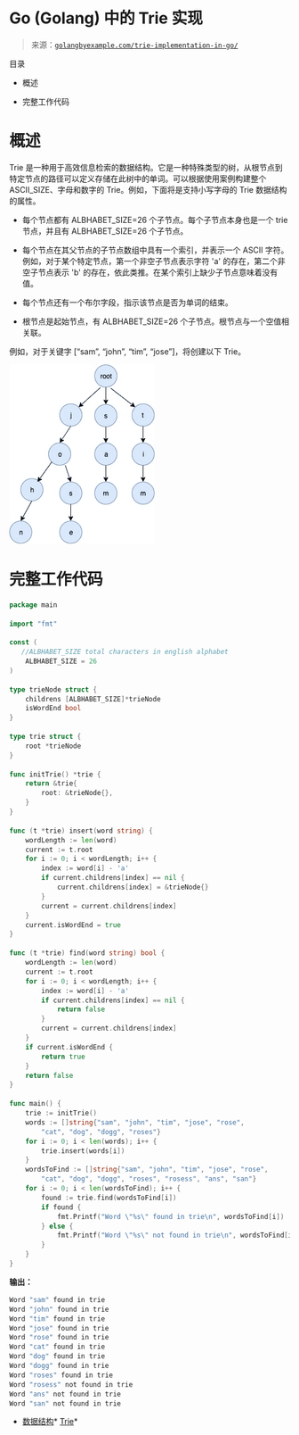 <!--yml

类别：未分类

日期：2024-10-13 06:06:33

-->

# Go (Golang) 中的 Trie 实现

> 来源：[`golangbyexample.com/trie-implementation-in-go/`](https://golangbyexample.com/trie-implementation-in-go/)

目录

+   概述

+   完整工作代码

# **概述**

Trie 是一种用于高效信息检索的数据结构。它是一种特殊类型的树，从根节点到特定节点的路径可以定义存储在此树中的单词。可以根据使用案例构建整个 ASCII_SIZE、字母和数字的 Trie。例如，下面将是支持小写字母的 Trie 数据结构的属性。

+   每个节点都有 ALBHABET_SIZE=26 个子节点。每个子节点本身也是一个 trie 节点，并且有 ALBHABET_SIZE=26 个子节点。

+   每个节点在其父节点的子节点数组中具有一个索引，并表示一个 ASCII 字符。例如，对于某个特定节点，第一个非空子节点表示字符 'a' 的存在，第二个非空子节点表示 'b' 的存在，依此类推。在某个索引上缺少子节点意味着没有值。

+   每个节点还有一个布尔字段，指示该节点是否为单词的结束。

+   根节点是起始节点，有 ALBHABET_SIZE=26 个子节点。根节点与一个空值相关联。

例如，对于关键字 [“sam”, “john”, “tim”, “jose”]，将创建以下 Trie。

![](img/996d2fee7196f4b285d70dbdba9bc4d6.png)

# **完整工作代码**

```go
package main

import "fmt"

const (
   //ALBHABET_SIZE total characters in english alphabet
    ALBHABET_SIZE = 26
)

type trieNode struct {
    childrens [ALBHABET_SIZE]*trieNode
    isWordEnd bool
}

type trie struct {
    root *trieNode
}

func initTrie() *trie {
    return &trie{
        root: &trieNode{},
    }
}

func (t *trie) insert(word string) {
    wordLength := len(word)
    current := t.root
    for i := 0; i < wordLength; i++ {
        index := word[i] - 'a'
        if current.childrens[index] == nil {
            current.childrens[index] = &trieNode{}
        }
        current = current.childrens[index]
    }
    current.isWordEnd = true
}

func (t *trie) find(word string) bool {
    wordLength := len(word)
    current := t.root
    for i := 0; i < wordLength; i++ {
        index := word[i] - 'a'
        if current.childrens[index] == nil {
            return false
        }
        current = current.childrens[index]
    }
    if current.isWordEnd {
        return true
    }
    return false
}

func main() {
    trie := initTrie()
    words := []string{"sam", "john", "tim", "jose", "rose",
        "cat", "dog", "dogg", "roses"}
    for i := 0; i < len(words); i++ {
        trie.insert(words[i])
    }
    wordsToFind := []string{"sam", "john", "tim", "jose", "rose",
        "cat", "dog", "dogg", "roses", "rosess", "ans", "san"}
    for i := 0; i < len(wordsToFind); i++ {
        found := trie.find(wordsToFind[i])
        if found {
            fmt.Printf("Word \"%s\" found in trie\n", wordsToFind[i])
        } else {
            fmt.Printf("Word \"%s\" not found in trie\n", wordsToFind[i])
        }
    }
}
```

**输出：**

```go
Word "sam" found in trie
Word "john" found in trie
Word "tim" found in trie
Word "jose" found in trie
Word "rose" found in trie
Word "cat" found in trie
Word "dog" found in trie
Word "dogg" found in trie
Word "roses" found in trie
Word "rosess" not found in trie
Word "ans" not found in trie
Word "san" not found in trie
```

+   [数据结构](https://golangbyexample.com/tag/data-structure/)*   [Trie](https://golangbyexample.com/tag/trie/)*
